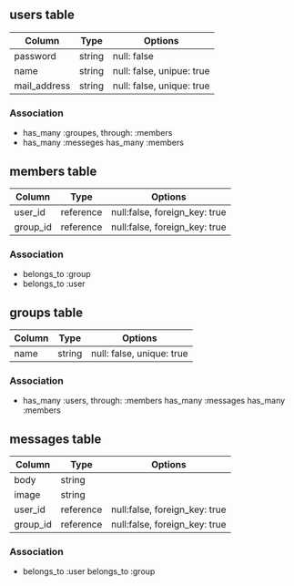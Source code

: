 ## users table

|Column|Type|Options|
|------|----|-------|
|password|string|null: false|
|name|string|null: false, unipue: true|
|mail_address|string|null: false, unique: true|

### Association
- has_many   :groupes, through: :members
- has_many   :messeges
  has_many :members


## members table

|Column|Type|Options|
|------|----|-------|
|user_id|reference|null:false, foreign_key: true|
|group_id|reference|null:false, foreign_key: true|

### Association
- belongs_to :group
- belongs_to :user

## groups table

|Column|Type|Options|
|------|----|-------|
|name|string|null: false, unique: true|

### Association
- has_many   :users, through: :members
  has_many   :messages
  has_many   :members


## messages table

|Column|Type|Options|
|------|----|-------|
|body|string||
|image|string||
|user_id|reference|null:false, foreign_key: true|
|group_id|reference|null:false, foreign_key: true|


### Association
- belongs_to  :user
  belongs_to  :group

